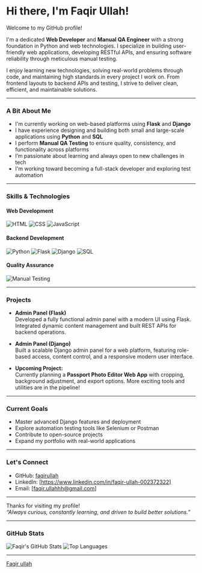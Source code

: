 # Hi there, I'm Faqir Ullah! 

Welcome to my GitHub profile!

I'm a dedicated **Web Developer** and **Manual QA Engineer** with a strong foundation in Python and web technologies. I specialize in building user-friendly web applications, developing RESTful APIs, and ensuring software reliability through meticulous manual testing.

I enjoy learning new technologies, solving real-world problems through code, and maintaining high standards in every project I work on. From frontend layouts to backend APIs and testing, I strive to deliver clean, efficient, and maintainable solutions.

---

###  **A Bit About Me**

- I'm currently working on web-based platforms using **Flask** and **Django**
- I have experience designing and building both small and large-scale applications using **Python** and **SQL**
- I perform **Manual QA Testing** to ensure quality, consistency, and functionality across platforms
- I’m passionate about learning and always open to new challenges in tech
- I'm working toward becoming a full-stack developer and exploring test automation

---

###  **Skills & Technologies**

#### **Web Development**
![HTML](https://img.shields.io/badge/HTML-E34F26?style=for-the-badge&logo=html5&logoColor=white)
![CSS](https://img.shields.io/badge/CSS-1572B6?style=for-the-badge&logo=css3&logoColor=white)
![JavaScript](https://img.shields.io/badge/JavaScript-F7DF1E?style=for-the-badge&logo=javascript&logoColor=black)

#### **Backend Development**
![Python](https://img.shields.io/badge/Python-3776AB?style=for-the-badge&logo=python&logoColor=white)
![Flask](https://img.shields.io/badge/Flask-000000?style=for-the-badge&logo=flask&logoColor=white)
![Django](https://img.shields.io/badge/Django-092E20?style=for-the-badge&logo=django&logoColor=white)
![SQL](https://img.shields.io/badge/SQL-4479A1?style=for-the-badge&logo=mysql&logoColor=white)

#### **Quality Assurance**
![Manual Testing](https://img.shields.io/badge/Manual%20QA-FF6F00?style=for-the-badge)

---

###  **Projects**

- **Admin Panel (Flask)**  
  Developed a fully functional admin panel with a modern UI using Flask. Integrated dynamic content management and built REST APIs for backend operations.

- **Admin Panel (Django)**  
  Built a scalable Django admin panel for a web platform, featuring role-based access, content control, and a responsive modern user interface.

- **Upcoming Project:**  
  Currently planning a **Passport Photo Editor Web App** with cropping, background adjustment, and export options. More exciting tools and utilities are in the pipeline!

---

###  **Current Goals**

- Master advanced Django features and deployment
- Explore automation testing tools like Selenium or Postman
- Contribute to open-source projects
- Expand my portfolio with real-world applications

---

###  **Let's Connect**
- GitHub: [faqirullah](https://github.com/faqirullahafridi)
- LinkedIn: [https://www.linkedin.com/in/faqir-ullah-002372322]
- Email: [faqir.ullahhh@gmail.com]

---

Thanks for visiting my profile!  
_“Always curious, constantly learning, and driven to build better solutions.”_


---

###  GitHub Stats

![Faqir's GitHub Stats](https://github-readme-stats.vercel.app/api?username=faqirullahafridi&show_icons=true&theme=radical)
![Top Languages](https://github-readme-stats.vercel.app/api/top-langs/?username=faqirullahafridi&layout=compact&theme=radical)

---
<div class="badge-base LI-profile-badge" data-locale="en_US" data-size="medium" data-theme="dark" data-type="VERTICAL" data-vanity="faqir-ullah" data-version="v1"><a class="badge-base__link LI-simple-link" href="https://pk.linkedin.com/in/faqir-ullah?trk=profile-badge">Faqir ullah</a></div>
              

